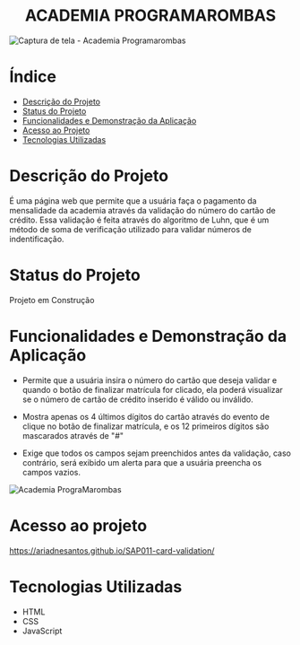 <h1 align="center">ACADEMIA PROGRAMAROMBAS</h1>

![Captura de tela - Academia Programarombas](https://github.com/ariadnesantos/SAP011-card-validation/assets/139479197/0eb73eb7-c4c5-4ede-a80b-4b9c5eefd03c)

# Índice

* [Descrição do Projeto](#Descrição-do-Projeto)
* [Status do Projeto](#Status-do-Projeto)
* [Funcionalidades e Demonstração da Aplicação](#Funcionalidades-e-Demonstração-da-Aplicação)
* [Acesso ao Projeto](#Acesso-ao-Projeto)
* [Tecnologias Utilizadas](#Tecnologias-Utilizadas)

# Descrição do Projeto

É uma página web que permite que a usuária faça o pagamento da mensalidade da academia através da validação do número do cartão de crédito. Essa validação é feita através do algoritmo de Luhn, que é um método de soma de verificação utilizado para validar números de indentificação.

# Status do Projeto

Projeto em Construção

# Funcionalidades e Demonstração da Aplicação

- Permite que a usuária insira o número do cartão que deseja validar e quando o botão de finalizar matrícula for clicado, ela poderá visualizar se o número de cartão de crédito inserido é válido ou inválido.

- Mostra apenas os 4 últimos dígitos do cartão através do evento de clique no botão de finalizar matrícula, e os 12 primeiros dígitos são mascarados através de "#"

- Exige que todos os campos sejam preenchidos antes da validação, caso contrário, será exibido um alerta para que a usuária preencha os campos vazios.

![Academia PrograMarombas](https://github.com/ariadnesantos/SAP011-card-validation/assets/139479197/bd5a0d10-0416-4ca5-b2e0-a7a7edd31189)

# Acesso ao projeto

https://ariadnesantos.github.io/SAP011-card-validation/

# Tecnologias Utilizadas

- HTML
- CSS
- JavaScript


